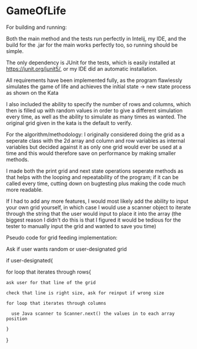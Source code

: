 # GameOfLife
For building and running:

Both the main method and the tests run perfectly in Intelij, my IDE, and the build for the .jar for the main works perfectly too, so running should be simple.

The only dependency is JUnit for the tests, which is easily installed at https://junit.org/junit5/, or my IDE did an automatic installation.

All requirements have been implemented fully, as the program flawlessly simulates the game of life and achieves the initial state -> new state process as shown on the Kata

I also included the ability to specify the number of rows and columns, which then is filled up with random values in order to give a different simulation every time, as well as the ability to simulate as many times as wanted. The original grid given in the kata is the default to verify.

For the algorithm/methodology: I originally considered doing the grid as a seperate class with the 2d array and column and row variables as internal variables but decided against it as only one grid would ever be used at a time and this would therefore save on performance by making smaller methods.

I made both the print grid and next state operations seperate methods as that helps with the looping and repeatability of the program; if it can be called every time, cutting down on bugtesting plus making the code much more readable.

If I had to add any more features, I would most likely add the ability to input your own grid yourself, in which case I would use a scanner object to iterate through the string that the user would input to place it into the array (the biggest reason I didn't do this is that I figured it would be tedious for the tester to manually input the grid and wanted to save you time)

Pseudo code for grid feeding implementation:

Ask if user wants random or user-designated grid

if user-designated{

  for loop that iterates through rows{
  
    ask user for that line of the grid
    
    check that line is right size, ask for reinput if wrong size
    
    for loop that iterates through columns
    
      use Java scanner to Scanner.next() the values in to each array position
      
    }
    
}
